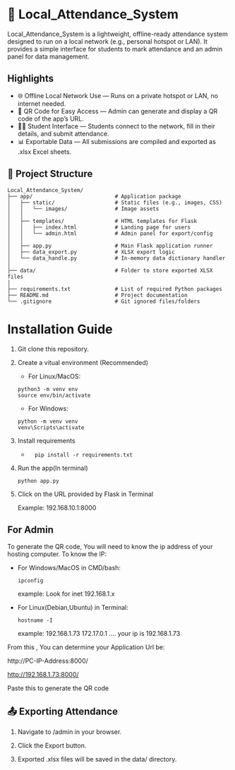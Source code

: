 # 📝 Local_Attendance_System
Local_Attendance_System is a lightweight, offline-ready attendance system designed to run on a local network (e.g., personal hotspot or LAN). It provides a simple interface for students to mark attendance and an admin panel for data management.

## Highlights
- 🌐 Offline Local Network Use — Runs on a private hotspot or LAN, no internet needed.
- 📱 QR Code for Easy Access — Admin can generate and display a QR code of the app’s URL.
- 🧑‍🎓 Student Interface — Students connect to the network, fill in their details, and submit attendance.
- 📊 Exportable Data — All submissions are compiled and exported as .xlsx Excel sheets.

## 📁 Project Structure

```text
Local_Attendance_System/
├── app/                          # Application package
│   ├── static/                   # Static files (e.g., images, CSS)
│   │   └── images/               # Image assets
│   │
│   ├── templates/                # HTML templates for Flask
│   │   ├── index.html            # Landing page for users
│   │   └── admin.html            # Admin panel for export/config
│   │
│   ├── app.py                    # Main Flask application runner
│   ├── data_export.py            # XLSX export logic
│   └── data_handle.py            # In-memory data dictionary handler
│
├── data/                         # Folder to store exported XLSX files
│
├── requirements.txt              # List of required Python packages
├── README.md                     # Project documentation
└── .gitignore                    # Git ignored files/folders
```
# Installation Guide
1. Git clone this repository.
2. Create a vitual environment (Recommended)
    - For Linux/MacOS:
   ```text 
   python3 -m venv env
   source env/bin/activate
   ```
   - For Windows:
   ```text
   python -m venv venv
   venv\Scripts\activate
   ```
3. Install requirements
    - ```text
        pip install -r requirements.txt
        ```
4. Run the app(In terminal)
    ```text 
    python app.py
    ```
5. Click on the URL provided by Flask in Terminal

    Example: 192.168.10.1:8000

## For Admin
To generate the QR code, You will need to know the ip address of your hosting computer. To know the IP:
- For Windows/MacOS in CMD/bash:
    ```text
    ipconfig
    ```
    example: Look for inet 192.168.1.x


- For Linux(Debian,Ubuntu) in Terminal:
    ```text
    hostname -I
    ```
    example: 192.168.1.73 172.17.0.1  ....
    your ip is 192.168.1.73

From this , You can determine your Application Url be:

http://PC-IP-Address:8000/

http://192.168.1.73:8000/

Paste this to generate the QR code

## 📤 Exporting Attendance
1. Navigate to /admin in your browser.

2. Click the Export button.

3. Exported .xlsx files will be saved in the data/ directory.